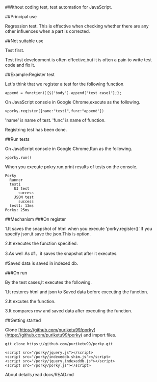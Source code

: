 #Without coding test, test automation for JavaScript.

##Principal use

Regression test.
This is effective when checking whether there are any other influences when a part is corrected. 

##Not suitable use

Test first.

Test first development is often effective,but it is often a pain to write test code and fix it. 

##Example:Register test

Let's think that we register a test for the following function.

```coffeescript:append
append = function(){$("body").append("test case1");};
```

On JavaScript console in Google Chrome,execute as the following.

```javascript:console
>porky.register({name:"test1",func:"append"})
```

'name' is name of test. 'func' is name of function.

Registring test has been done.

##Run tests

On JavaScript console in Google Chrome,Run as the following.

```javascript:console
>porky.run()
```

When you execute pokry.run,print results of tests on the console.

```yaml:result
Porky 
  Runner
  test1 
    UI test 
      success 
    JSON test 
      success 
  test1: 13ms 
Porky: 25ms 
```


##Mechanism
###On register

1.It saves the snapshot of html when you execute 'porky.register()'.If you specify json,it save the json.This is option.

2.It executes the function specified.

3.As well As #1、it saves the snapshot after it executes.

\#Saved data is saved in indexed db.

###On run

By the test cases,It executes the following.

1.It restores html and json to Saved data before executing the function. 

2.It excutes the function.

3.It compares row and saved data after executing the function.


##Getting started

Clone [https://github.com/puriketu99/porky](https://github.com/puriketu99/porky) and import files.

```sh:clone
git clone https://github.com/puriketu99/porky.git
```


```html:importfiles
<script src="/porky/jquery.js"></script>
<script src="/porky/indexeddb.shim.js"></script>
<script src="/porky/jquery.indexeddb.js"></script>
<script src="/porky/porky.js"></script>
```


About details,read docs/READ.md
